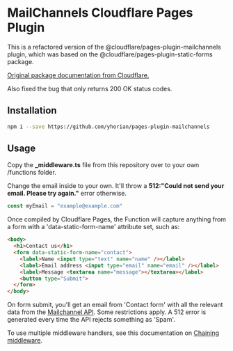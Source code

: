 # MailChannels Cloudflare Pages Plugin

This is a refactored version of the @cloudflare/pages-plugin-mailchannels plugin, which was based on the @cloudflare/pages-plugin-static-forms package.

[Original package documentation from Cloudflare.](https://developers.cloudflare.com/pages/platform/functions/plugins/mailchannels/)

Also fixed the bug that only returns 200 OK status codes.

## Installation

```sh
npm i --save https://github.com/yhorian/pages-plugin-mailchannels
```

## Usage

Copy the **_middleware.ts** file from this repository over to your own /functions folder. 

Change the email inside to your own. It'll throw a **512:"Could not send your email. Please try again."** error otherwise.
```js
const myEmail = "example@example.com"
```

Once compiled by Cloudflare Pages, the Function will capture anything from a form with a 'data-static-form-name' attribute set, such as:
```html
<body>
  <h1>Contact us</h1>
  <form data-static-form-name="contact">
    <label>Name <input type="text" name="name" /></label>
    <label>Email address <input type="email" name="email" /></label>
    <label>Message <textarea name="message"></textarea></label>
    <button type="Submit">
  </form>
</body>
```

On form submit, you'll get an email from 'Contact form' with all the relevant data from the [Mailchannel API](https://mailchannels.zendesk.com/hc/en-us/articles/4565898358413-Sending-Email-from-Cloudflare-Workers-using-MailChannels-Send-API). Some restrictions apply. A 512 error is generated every time the API rejects something as 'Spam'.

To use multiple middleware handlers, see this documentation on [Chaining middleware](https://developers.cloudflare.com/pages/platform/functions/middleware/).
